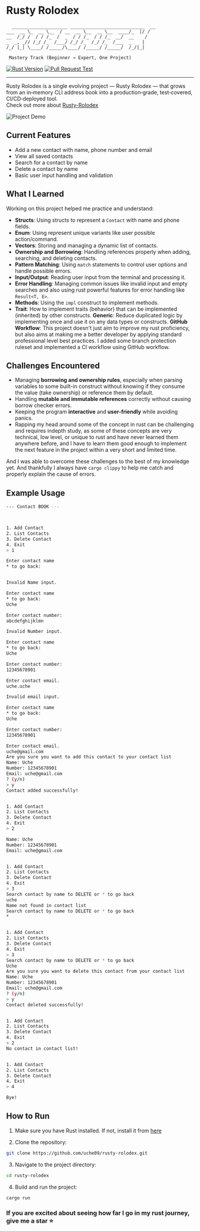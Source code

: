 # Rusty Rolodex
```
  _____________________ ____________________________  __
___  __ \_  __ \__  / __  __ \__  __ \__  ____/_  |/ /
__  /_/ /  / / /_  /  _  / / /_  / / /_  __/  __    / 
_  _, _// /_/ /_  /___/ /_/ /_  /_/ /_  /___  _    |  
/_/ |_| \____/ /_____/\____/ /_____/ /_____/  /_/|_|  
                                                                         
 Mastery Track (Beginner → Expert, One Project)                           
```

[![Rust Version](https://img.shields.io/badge/Rust-1.78+-orange?style=flat-square&logo=rust)](https://www.rust-lang.org/)
[![Pull Request Test](https://github.com/uche09/rusty-rolodex/actions/workflows/ci.yml/badge.svg)](https://github.com/uche09/rusty-rolodex/actions/workflows/ci.yml)
<!-- [![License](https://img.shields.io/badge/license-MIT-green.svg?style=flat-square)](LICENSE) -->

---


Rusty Rolodex is a single evolving project — Rusty Rolodex — that grows from an in‑memory CLI address book into a production‑grade, test‑covered, CI/CD‑deployed tool.  
Check out more about [Rusty-Rolodex](https://gist.github.com/Iamdavidonuh/062da8918a2d333b2150c74cae6bd525)

![Project Demo](./docs/media/rolodex-demoV2.gif)

## Current Features
- Add a new contact with name, phone number and email
- View all saved contacts
- Search for a contact by name
- Delete a contact by name
- Basic user input handling and validation
<!-- - Save contacts to a file so that data is persistent across sessions.
- Update existing contacts.
- Display contacts alphabetically. -->


## What I Learned
Working on this project helped me practice and understand:
- **Structs**: Using structs to represent a `Contact` with name and phone fields.
- **Enum**: Using represent unique variants like user possible action/command.
- **Vectors**: Storing and managing a dynamic list of contacts.
- **Ownership and Borrowing**: Handling references properly when adding, searching, and deleting contacts.
- **Pattern Matching**: Using `match` statements to control user options and handle possible errors.
- **Input/Output**: Reading user input from the terminal and processing it.
- **Error Handling**: Managing common issues like invalid input and empty searches and also using rust powerful features for error handling like `Result<T, E>`.
- **Methods**: Using the `impl` construct to implement methods.
- **Trait**: How to implement traits (behavior) that can be implemented (inherited) by other constructs.
**Generic**: Reduce duplicated logic by implementing once and use it on any data types or constructs.
**GitHub Workflow**: This project doesn't just aim to improve my rust proficiency, but also aims at making me a better developer by applying standard professional level best practices. I added some branch protection ruleset and implemented a CI workflow using GitHub workflow.
<!-- - **Regex**: Validating user inputs like phone number and email using regex pattern. -->

## Challenges Encountered
- Managing **borrowing and ownership rules**, especially when parsing variables to some built-in construct without knowing if they consume the value (take ownership) or reference them by default.
- Handling **mutable and immutable references** correctly without causing borrow checker errors.
- Keeping the program **interactive** and **user-friendly** while avoiding panics.
- Rapping my head around some of the concept in rust can be challenging and requires indepth study, as some of these concepts are very technical, low level, or unique to rust and have never learned them anywhere before, and I have to learn them good enough to implement the next feature in the project within a very short and limited time.

And I was able to overcome these challenges to the best of my knowledge yet. And thankfully I always have `cargo clippy` to help me catch and properly explain the cause of errors.

## Example Usage

```bash
--- Contact BOOK ---



1. Add Contact
2. List Contacts
3. Delete Contact
4. Exit
> 1

Enter contact name 
* to go back: 


Invalid Name input.

Enter contact name 
* to go back: 
Uche

Enter contact number:
abcdefghijklmn

Invalid Number input.

Enter contact name 
* to go back: 
Uche

Enter contact number:
12345678901

Enter contact email.
uche.uche

Invalid email input.

Enter contact name 
* to go back: 
Uche

Enter contact number:
12345678901

Enter contact email.
uche@gmail.com
Are you sure you want to add this contact to your contact list 
Name: Uche
Number: 12345678901
Email: uche@gmail.com
? (y/n)
> y
Contact added successfully!


1. Add Contact
2. List Contacts
3. Delete Contact
4. Exit
> 2

Name: Uche
Number: 12345678901
Email: uche@gmail.com


1. Add Contact
2. List Contacts
3. Delete Contact
4. Exit
> 3
Search contact by name to DELETE or * to go back
uche
Name not found in contact list
Search contact by name to DELETE or * to go back
*   


1. Add Contact
2. List Contacts
3. Delete Contact
4. Exit
> 3
Search contact by name to DELETE or * to go back
Uche
Are you sure you want to delete this contact from your contact list 
Name: Uche
Number: 12345678901
Email: uche@gmail.com
? (y/n)
> y
Contact deleted successfully!


1. Add Contact
2. List Contacts
3. Delete Contact
4. Exit
> 2
No contact in contact list! 


1. Add Contact
2. List Contacts
3. Delete Contact
4. Exit
> 4

Bye!
```

## How to Run

1. Make sure you have Rust installed. If not, install it from [here](https://www.rust-lang.org/tools/install)

2. Clone the repository:

```bash
git clone https://github.com/uche09/rusty-rolodex.git
```

3. Navigate to the project directory:

```bash
cd rusty-rolodex
```

4. Build and run the project:

```bash
cargo run
```


### If you are excited about seeing how far I go in my rust journey, give me a star ⭐